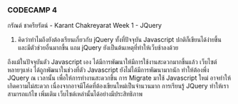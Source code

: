 ### CODECAMP 4

กรัณต์ ชาครียรัตน์ - Karant Chakreyarat
Week 1 - JQuery

1. คิดว่าทําไมถึงยังต้องเรียนเกี่ยวกับ jQuery ทั้งที่ปัจจุบัน Javascript ปกติก็เขียนได้ง่ายขึ้น และมีตัวช่วยอื่นมากขึ้น แถม jQuery ยังเป็นต้นเหตุที่ทําให้เว็บช้าลงด้วย

ถึงแม้ในปัจจุบันตัว Javascript เอง ได้มีการพัฒนาให้มีการใช้งานสะดวกมากขึ้นแล้ว เว็บไซต์หลายๆแห่ง ได้ถูกพัฒนาในช่วงที่ตัว Javascript ยังไม่ได้มีการพัฒนามากนัก ทำให้ต้องพึ่ง JQuery ณ เวลานั้น เพื่อให้การทำงานสะดวกขึ้น การ Migrate มาใช้ Javascript ใหม่ อาจทำให้เกิดความไม่สะดวก เนื่องจากอาจมีโค้ดที่ต้องเขียนใหม่เป็นจำนวนมาก การเรียนรู้ JQuery ทำให้เราสามารถแก้ไข เพิ่มเติม เว็บไซต์เหล่านั้นได้อย่างมีประสิทธิภาพ
